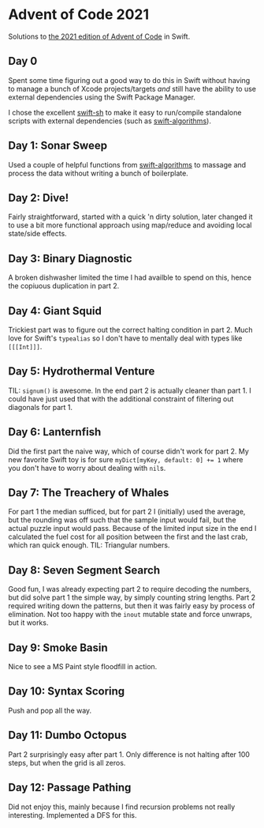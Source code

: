 # Advent of Code 2021

Solutions to [the 2021 edition of Advent of Code](https://adventofcode.com/2021) in Swift.

## Day 0

Spent some time figuring out a good way to do this in Swift without having to manage a bunch
of Xcode projects/targets _and_ still have the ability to use external dependencies using the
Swift Package Manager.

I chose the excellent [swift-sh](https://github.com/mxcl/swift-sh) to make it easy to run/compile
standalone scripts with external dependencies (such as [swift-algorithms](https://github.com/apple/swift-algorithms)).

## Day 1: Sonar Sweep

Used a couple of helpful functions from [swift-algorithms](https://github.com/apple/swift-algorithms)
to massage and process the data without writing a bunch of boilerplate.

## Day 2: Dive!

Fairly straightforward, started with a quick 'n dirty solution, later changed it to use a bit more functional approach
using map/reduce and avoiding local state/side effects.

## Day 3: Binary Diagnostic

A broken dishwasher limited the time I had availble to spend on this, hence the copiuous duplication in part 2.

## Day 4: Giant Squid

Trickiest part was to figure out the correct halting condition in part 2. Much love for Swift's `typealias` so I don't
have to mentally deal with types like `[[[Int]]]`.

## Day 5: Hydrothermal Venture

TIL: `signum()` is awesome. In the end part 2 is actually cleaner than part 1. I could have just used that with the
additional constraint of filtering out diagonals for part 1.

## Day 6: Lanternfish

Did the first part the naive way, which of course didn't work for part 2. My new favorite Swift toy is for sure
`myDict[myKey, default: 0] += 1` where you don't have to worry about dealing with `nil`s.

## Day 7: The Treachery of Whales

For part 1 the median sufficed, but for part 2 I (initially) used the average, but the rounding was off
such that the sample input would fail, but the actual puzzle input would pass. Because of the limited
input size in the end I calculated the fuel cost for all position between the first and the last crab,
which ran quick enough. TIL: Triangular numbers.

## Day 8: Seven Segment Search

Good fun, I was already expecting part 2 to require decoding the numbers, but did solve part 1 the simple
way, by simply counting string lengths. Part 2 required writing down the patterns, but then it was fairly
easy by process of elimination. Not too happy with the `inout` mutable state and force unwraps, but it works.

## Day 9: Smoke Basin

Nice to see a MS Paint style floodfill in action.

## Day 10: Syntax Scoring

Push and pop all the way.

## Day 11: Dumbo Octopus

Part 2 surprisingly easy after part 1. Only difference is not halting after 100 steps, but when the grid is
all zeros.

## Day 12: Passage Pathing

Did not enjoy this, mainly because I find recursion problems not really interesting. Implemented a DFS for this.